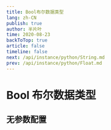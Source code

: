 ```yaml
---
title: Bool布尔数据类型
lang: zh-CN
publish: true
author: 半片叶
time: 2020-08-23
backToTop: true
article: false
timeline: false
next: /api/instance/python/String.md
prev: /api/instance/python/Float.md
---
```


# Bool  布尔数据类型

## 无参数配置
